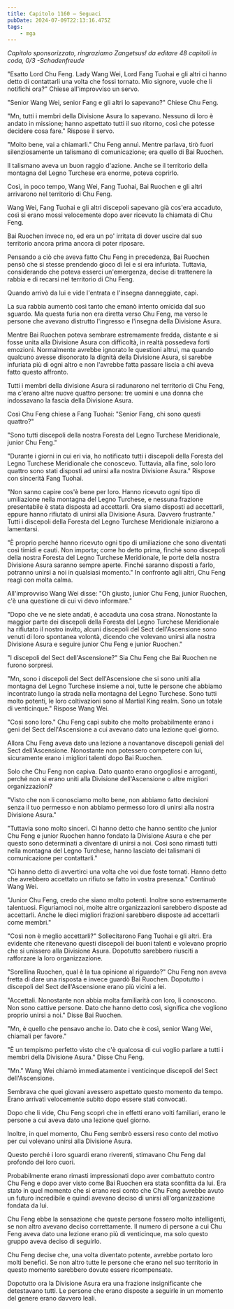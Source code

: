 ```yaml
---
title: Capitolo 1160 – Seguaci
pubDate: 2024-07-09T22:13:16.475Z
tags:
    - mga
---
```



<em>Capitolo sponsorizzato, ringraziamo Zangetsus!
da editare
48 capitoli in coda, 0/3
-Schadenfreude</em>


"Esatto Lord Chu Feng. Lady Wang Wei, Lord Fang Tuohai e gli altri ci hanno detto di contattarli una volta che fossi tornato. Mio signore, vuole che li notifichi ora?" Chiese all'improvviso un servo.


"Senior Wang Wei, senior Fang e gli altri lo sapevano?" Chiese Chu Feng.


"Mn, tutti i membri della Divisione Asura lo sapevano. Nessuno di loro è andato in missione; hanno aspettato tutti il suo ritorno, così che potesse decidere cosa fare." Rispose il servo.


"Molto bene, vai a chiamarli." Chu Feng annuì. Mentre parlava, tirò fuori silenziosamente un talismano di comunicazione; era quello di Bai Ruochen.


Il talismano aveva un buon raggio d'azione. Anche se il territorio della montagna del Legno Turchese era enorme, poteva coprirlo.


Così, in poco tempo, Wang Wei, Fang Tuohai, Bai Ruochen e gli altri arrivarono nel territorio di Chu Feng.


Wang Wei, Fang Tuohai e gli altri discepoli sapevano già cos'era accaduto, così si erano mossi velocemente dopo aver ricevuto la chiamata di Chu Feng.


Bai Ruochen invece no, ed era un po' irritata di dover uscire dal suo territorio ancora prima ancora di poter riposare.


Pensando a ciò che aveva fatto Chu Feng in precedenza, Bai Ruochen pensò che si stesse prendendo gioco di lei e si era infuriata. Tuttavia, considerando che poteva esserci un'emergenza, decise di trattenere la rabbia e di recarsi nel territorio di Chu Feng.


Quando arrivò da lui e vide l'entrata e l'insegna danneggiate, capì.


La sua rabbia aumentò così tanto che emanò intento omicida dal suo sguardo. Ma questa furia non era diretta verso Chu Feng, ma verso le persone che avevano distrutto l'ingresso e l'insegna della Divisione Asura.


Mentre Bai Ruochen poteva sembrare estremamente fredda, distante e si fosse unita alla Divisione Asura con difficoltà, in realtà possedeva forti emozioni. Normalmente avrebbe ignorato le questioni altrui, ma quando qualcuno avesse disonorato la dignità della Divisione Asura, si sarebbe infuriata più di ogni altro e non l'avrebbe fatta passare liscia a chi aveva fatto questo affronto.


Tutti i membri della divisione Asura si radunarono nel territorio di Chu Feng, ma c'erano altre nuove quattro persone: tre uomini e una donna che indossavano la fascia della Divisione Asura.


Così Chu Feng chiese a Fang Tuohai: "Senior Fang, chi sono questi quattro?"


"Sono tutti discepoli della nostra Foresta del Legno Turchese Meridionale, junior Chu Feng."


"Durante i giorni in cui eri via, ho notificato tutti i discepoli della Foresta del Legno Turchese Meridionale che conoscevo. Tuttavia, alla fine, solo loro quattro sono stati disposti ad unirsi alla nostra Divisione Asura." Rispose con sincerità Fang Tuohai.


"Non sanno capire cos'è bene per loro. Hanno ricevuto ogni tipo di umiliazione nella montagna del Legno Turchese, e nessuna frazione presentabile è stata disposta ad accettarli. Ora siamo disposti ad accettarli, eppure hanno rifiutato di unirsi alla Divisione Asura. Davvero frustrante." Tutti i discepoli della Foresta del Legno Turchese Meridionale iniziarono a lamentarsi.


"È proprio perché hanno ricevuto ogni tipo di umiliazione che sono diventati così timidi e cauti. Non importa; come ho detto prima, finché sono discepoli della nostra Foresta del Legno Turchese Meridionale, le porte della nostra Divisione Asura saranno sempre aperte. Finché saranno disposti a farlo, potranno unirsi a noi in qualsiasi momento." In confronto agli altri, Chu Feng reagì con molta calma.


All'improvviso Wang Wei disse: "Oh giusto, junior Chu Feng, junior Ruochen, c'è una questione di cui vi devo informare."


"Dopo che ve ne siete andati, è accaduta una cosa strana. Nonostante la maggior parte dei discepoli della Foresta del Legno Turchese Meridionale ha rifiutato il nostro invito, alcuni discepoli del Sect dell'Ascensione sono venuti di loro spontanea volontà, dicendo che volevano unirsi alla nostra Divisione Asura e seguire junior Chu Feng e junior Ruochen."


"I discepoli del Sect dell'Ascensione?" Sia Chu Feng che Bai Ruochen ne furono sorpresi.


"Mn, sono i discepoli del Sect dell'Ascensione che si sono uniti alla montagna del Legno Turchese insieme a noi, tutte le persone che abbiamo incontrato lungo la strada nella montagna del Legno Turchese. Sono tutti molto potenti, le loro coltivazioni sono al Martial King realm. Sono un totale di venticinque." Rispose Wang Wei.


"Così sono loro." Chu Feng capì subito che molto probabilmente erano i geni del Sect dell'Ascensione a cui avevano dato una lezione quel giorno.


Allora Chu Feng aveva dato una lezione a novantanove discepoli geniali del Sect dell'Ascensione. Nonostante non potessero competere con lui, sicuramente erano i migliori talenti dopo Bai Ruochen.


Solo che Chu Feng non capiva. Dato quanto erano orgogliosi e arroganti, perché non si erano uniti alla Divisione dell'Ascensione o altre migliori organizzazioni?


"Visto che non li conosciamo molto bene, non abbiamo fatto decisioni senza il tuo permesso e non abbiamo permesso loro di unirsi alla nostra Divisione Asura."


"Tuttavia sono molto sinceri. Ci hanno detto che hanno sentito che junior Chu Feng e junior Ruochen hanno fondato la Divisione Asura e che per questo sono determinati a diventare di unirsi a noi. Così sono rimasti tutti nella montagna del Legno Turchese, hanno lasciato dei talismani di comunicazione per contattarli."


"Ci hanno detto di avvertirci una volta che voi due foste tornati. Hanno detto che avrebbero accettato un rifiuto se fatto in vostra presenza." Continuò Wang Wei.


"Junior Chu Feng, credo che siano molto potenti. Inoltre sono estremamente talentuosi. Figuriamoci noi, molte altre organizzazioni sarebbero disposte ad accettarli. Anche le dieci migliori frazioni sarebbero disposte ad accettarli come membri."


"Così non è meglio accettarli?" Sollecitarono Fang Tuohai e gli altri. Era evidente che ritenevano questi discepoli dei buoni talenti e volevano proprio che si unissero alla Divisione Asura. Dopotutto sarebbero riusciti a rafforzare la loro organizzazione.


"Sorellina Ruochen, qual è la tua opinione al riguardo?" Chu Feng non aveva fretta di dare una risposta e invece guardò Bai Ruochen. Dopotutto i discepoli del Sect dell'Ascensione erano più vicini a lei.


"Accettali. Nonostante non abbia molta familiarità con loro, li conoscono. Non sono cattive persone. Dato che hanno detto così, significa che vogliono proprio unirsi a noi." Disse Bai Ruochen.


"Mn, è quello che pensavo anche io. Dato che è così, senior Wang Wei, chiamali per favore."


"È un tempismo perfetto visto che c'è qualcosa di cui voglio parlare a tutti i membri della Divisione Asura." Disse Chu Feng.


"Mn." Wang Wei chiamò immediatamente i venticinque discepoli del Sect dell'Ascensione.


Sembrava che quei giovani avessero aspettato questo momento da tempo. Erano arrivati velocemente subito dopo essere stati convocati.


Dopo che li vide, Chu Feng scoprì che in effetti erano volti familiari, erano le persone a cui aveva dato una lezione quel giorno.


Inoltre, in quel momento, Chu Feng sembrò essersi reso conto del motivo per cui volevano unirsi alla Divisione Asura.


Questo perché i loro sguardi erano riverenti, stimavano Chu Feng dal profondo dei loro cuori.


Probabilmente erano rimasti impressionati dopo aver combattuto contro Chu Feng e dopo aver visto come Bai Ruochen era stata sconfitta da lui. Era stato in quel momento che si erano resi conto che Chu Feng avrebbe avuto un futuro incredibile e quindi avevano deciso di unirsi all'organizzazione fondata da lui.


Chu Feng ebbe la sensazione che queste persone fossero molto intelligenti, se non altro avevano deciso correttamente. Il numero di persone a cui Chu Feng aveva dato una lezione erano più di venticinque, ma solo questo gruppo aveva deciso di seguirlo.


Chu Feng decise che, una volta diventato potente, avrebbe portato loro molti benefici. Se non altro tutte le persone che erano nel suo territorio in questo momento sarebbero dovute essere ricompensate.


Dopotutto ora la Divisione Asura era una frazione insignificante che detestavano tutti. Le persone che erano disposte a seguirle in un momento del genere erano davvero leali.
                                


                                



